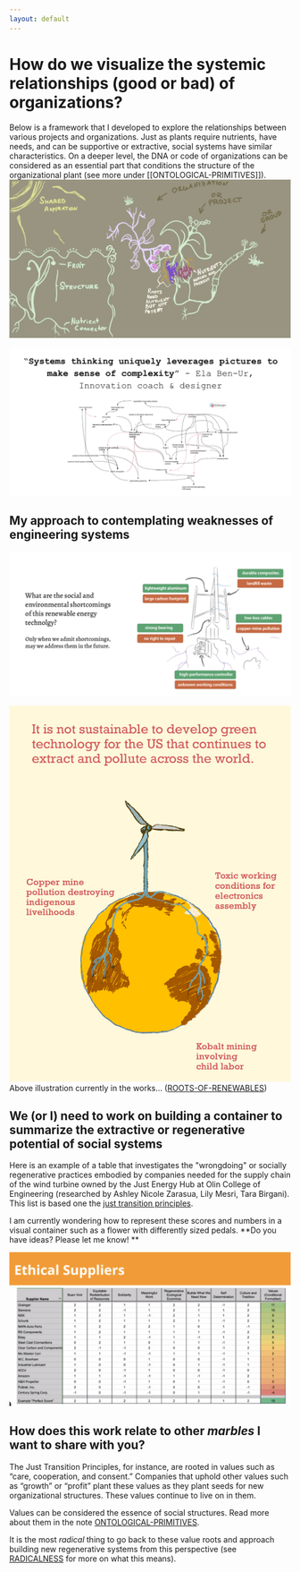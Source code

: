 ```yaml
---
layout: default
---
```

# How do we visualize the systemic relationships (good or bad) of organizations?
Below is a framework that I developed to explore the relationships between various projects and organizations. Just as plants require nutrients, have needs, and can be supportive or extractive, social systems have similar characteristics. On a deeper level, the DNA or code of organizations can be considered as an essential part that conditions the structure of the organizational plant (see more under [[ONTOLOGICAL-PRIMITIVES]]).
![](media/cleanshot_2024-07-26-at-20-09-42@2x.png)


!["Systems thinking uniquely leverages pictures to make sense of complexity" - Ela Ben-Ur](media/cleanshot_2024-08-06-at-11-48-33@2x.png)

## My approach to contemplating weaknesses of engineering systems 
![](media/cleanshot_2024-07-27-at-17-48-57@2x.png)

![](media/ROOTS-OF-RENEWABLES_1.png)
Above illustration currently in the works... ([ROOTS-OF-RENEWABLES](ROOTS-OF-RENEWABLES.md))
## We (or I) need to work on building a container to summarize the extractive or regenerative potential of social systems
Here is an example of a table that investigates the "wrongdoing" or socially regenerative practices embodied by companies needed for the supply chain of the wind turbine owned by the Just Energy Hub at Olin College of Engineering (researched by Ashley Nicole Zarasua, Lily Mesri, Tara Birgani). This list is based one the [just transition principles](https://climatejusticealliance.org/just-transition/).

I am currently wondering how to represent these scores and numbers in a visual container such as a flower with differently sized pedals. **Do you have ideas? Please let me know! **

![](media/cleanshot_2024-08-06-at-11-54-49@2x.png)

## How does this work relate to other *marbles* I want to share with you?
The Just Transition Principles, for instance, are rooted in values such as “care, cooperation, and consent.” Companies that uphold other values such as “growth” or “profit” plant these values as they plant seeds for new organizational structures. These values continue to live on in them.

Values can be considered the essence of social structures. Read more about them in the note [ONTOLOGICAL-PRIMITIVES](https://leonsanten.info/marbles/ONTOLOGICAL-PRIMITIVES/).

It is the most *radical* thing to go back to these value roots and approach building new regenerative systems from this perspective (see [RADICALNESS](RADICALNESS.md) for more on what this means).




